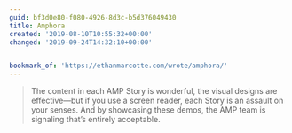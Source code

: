 ```yaml
---
guid: bf3d0e80-f080-4926-8d3c-b5d376049430
title: Amphora
created: '2019-08-10T10:55:32+00:00'
changed: '2019-09-24T14:32:10+00:00'


bookmark_of: 'https://ethanmarcotte.com/wrote/amphora/'
---
```


> The content in each AMP Story is wonderful, the visual designs are effective—but if you use a screen reader, each Story is an assault on your senses. And by showcasing these demos, the AMP team is signaling that’s entirely acceptable.
